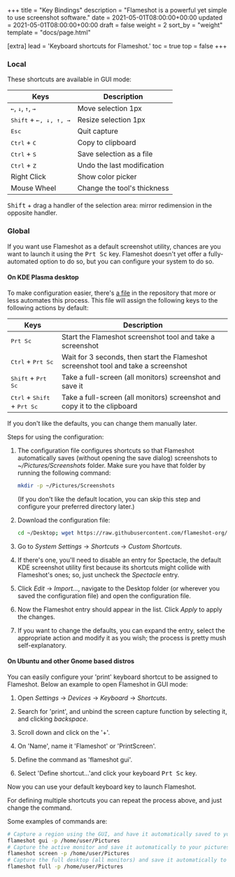 +++
title = "Key Bindings"
description = "Flameshot is a powerful yet simple to use screenshot software."
date = 2021-05-01T08:00:00+00:00
updated = 2021-05-01T08:00:00+00:00
draft = false
weight = 2
sort_by = "weight"
template = "docs/page.html"

[extra]
lead = 'Keyboard shortcuts for Flameshot.'
toc = true
top = false
+++

### Local
These shortcuts are available in GUI mode:

|  Keys                                                                                         |  Description                         |
|---                                                                                            |---                                   |
| <kbd>←</kbd>, <kbd>↓</kbd>, <kbd>↑</kbd>, <kbd>→</kbd>                                        | Move selection 1px                   |
| <kbd>Shift</kbd> + <kbd><kbd>←</kbd>, <kbd>↓</kbd>, <kbd>↑</kbd>, <kbd>→</kbd></kbd>          | Resize selection 1px                 |
| <kbd>Esc</kbd>                                                                                | Quit capture                         |
| <kbd>Ctrl</kbd> + <kbd>C</kbd>                                                                | Copy to clipboard                    |
| <kbd>Ctrl</kbd> + <kbd>S</kbd>                                                                | Save selection as a file             |
| <kbd>Ctrl</kbd> + <kbd>Z</kbd>                                                                | Undo the last modification           |
| Right Click                                                                                   | Show color picker                    |
| Mouse Wheel                                                                                   | Change the tool's thickness          |

<kbd>Shift</kbd> + drag a handler of the selection area: mirror redimension in the opposite handler.

### Global
If you want use Flameshot as a default screenshot utility, chances are you want to launch it using the <kbd>Prt Sc</kbd> key. Flameshot doesn't yet offer a fully-automated option to do so, but you can configure your system to do so.

#### On KDE Plasma desktop
To make configuration easier, there's [a file](https://github.com/flameshot-org/flameshot/blob/master/docs/shortcuts-config/flameshot-shortcuts-kde.khotkeys) in the repository that more or less automates this process. This file will assign the following keys to the following actions by default:

|  Keys                                                           |  Description                                                                                |
|---                                                              |---                                                                                          |
| <kbd>Prt Sc</kbd>                                               | Start the Flameshot screenshot tool and take a screenshot                                   |
| <kbd>Ctrl</kbd> + <kbd>Prt Sc</kbd>                             | Wait for 3 seconds, then start the Flameshot screenshot tool and take a screenshot          |
| <kbd>Shift</kbd> + <kbd>Prt Sc</kbd>                            | Take a full-screen (all monitors) screenshot and save it                                    |
| <kbd>Ctrl</kbd> + <kbd>Shift</kbd> + <kbd>Prt Sc</kbd>          | Take a full-screen (all monitors) screenshot and copy it to the clipboard                   |

If you don't like the defaults, you can change them manually later.

Steps for using the configuration:

1. The configuration file configures shortcuts so that Flameshot automatically saves (without opening the save dialog) screenshots to _~/Pictures/Screenshots_ folder. Make sure you have that folder by running the following command:
    ```sh
    mkdir -p ~/Pictures/Screenshots
    ```
   (If you don't like the default location, you can skip this step and configure your preferred directory later.)

2. Download the configuration file:
    ```sh
    cd ~/Desktop; wget https://raw.githubusercontent.com/flameshot-org/flameshot/master/docs/shortcuts-config/flameshot-shortcuts-kde.khotkeys
    ```
3. Go to _System Settings_ → _Shortcuts_ → _Custom Shortcuts_.
4. If there's one, you'll need to disable an entry for Spectacle, the default KDE screenshot utility first because its shortcuts might collide with Flameshot's ones; so, just uncheck the _Spectacle_ entry.
5. Click _Edit_ → _Import..._, navigate to the Desktop folder (or wherever you saved the configuration file) and open the configuration file.
6. Now the Flameshot entry should appear in the list. Click _Apply_ to apply the changes.
7. If you want to change the defaults, you can expand the entry, select the appropriate action and modify it as you wish; the process is pretty mush self-explanatory.

#### On Ubuntu and other Gnome based distros

You can easily configure your 'print' keyboard shortcut to be assigned to Flameshot. Below an example to open Flameshot in GUI mode:

1. Open _Settings_ → _Devices_ → _Keyboard_  → _Shortcuts_.

2. Search for 'print', and unbind the screen capture function by selecting it, and clicking _backspace_.

3. Scroll down and click on the '+'.

4. On 'Name', name it 'Flameshot' or 'PrintScreen'.

5. Define the command as 'flameshot gui'.

6. Select 'Define shortcut...'and click your keyboard <kbd>Prt Sc</kbd> key.

Now you can use your default keyboard key to launch Flameshot.

For defining multiple shortcuts you can repeat the process above, and just change the command.

Some examples of commands are:

```sh
# Capture a region using the GUI, and have it automatically saved to your pictures folder when clicking the save button in GUI
flameshot gui -p /home/user/Pictures
# Capture the active monitor and save it automatically to your pictures folder
flameshot screen -p /home/user/Pictures
# Capture the full desktop (all monitors) and save it automatically to your pictures folder
flameshot full -p /home/user/Pictures
```
